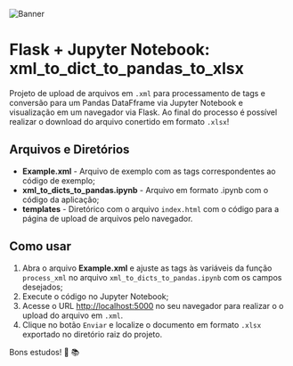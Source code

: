 ![Banner](URL_DA_IMAGEM)

# Flask + Jupyter Notebook: xml_to_dict_to_pandas_to_xlsx

Projeto de upload de arquivos em `.xml` para processamento de tags e conversão para um Pandas DataFframe via Jupyter Notebook e visualização em um navegador via Flask. Ao final do processo é possível realizar o download do arquivo conertido em formato `.xlsx`!

## Arquivos e Diretórios
- **Example.xml** - Arquivo de exemplo com as tags correspondentes ao código de exemplo;
- **xml_to_dicts_to_pandas.ipynb** - Arquivo em formato .ipynb com o código da aplicação;
- **templates** - Diretórico com o arquivo `index.html` com o código para a página de upload de arquivos pelo navegador. 

## Como usar
1. Abra o arquivo **Example.xml** e ajuste as tags às variáveis da função `process_xml` no arquivo `xml_to_dicts_to_pandas.ipynb` com os campos desejados;
2. Execute o código no Jupyter Notebook;
3. Acesse o URL [http://localhost:5000](http://localhost:5000) no seu navegador para realizar o o upload do arquivo em `.xml`.
4. Clique no botão `Enviar` e localize o documento em formato `.xlsx` exportado no diretório raiz do projeto.

Bons estudos! :snake: :books:
